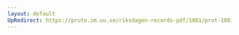 ```yaml
---
layout: default
UpRedirect: https://pruto.im.uu.se/riksdagen-records-pdf/1881/prot-1881--ak--030/prot-1881--ak--030_000.pdf
---
```

